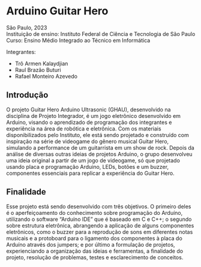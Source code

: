 # Arduino Guitar Hero
São Paulo, 2023 <br>
Instituição de ensino: Instituto Federal de Ciência e Tecnologia de São Paulo <br>
Curso: Ensino Médio Integrado ao Técnico em Informática

Integrantes: 
- Trô Armen Kalaydjian
- Raul Brazão Buturi
- Rafael Monteiro Azevedo

## Introdução 
O projeto Guitar Hero Arduino Ultrasonic (GHAU), desenvolvido na disciplina de  Projeto Integrador, é um jogo eletrônico desenvolvido em Arduino, visando o  aprendizado de programação dos integrantes e experiência na área de robótica e  eletrônica. Com os materiais disponibilizados pelo Instituto, ele está sendo projetado e construído com inspiração na série de videogame do gênero musical Guitar Hero,  simulando a performance de um guitarrista em um show de rock. 
Depois da análise de diversas outras ideias de projetos Arduino, o grupo  desenvolveu uma ideia original a partir de um jogo de videogame, só que projetado  usando placa e programação Arduino, LEDs, botões e um buzzer, componentes  essenciais para replicar a experiência do Guitar Hero.
 
## Finalidade 
Esse projeto está sendo desenvolvido com três objetivos. O primeiro deles é o  aperfeiçoamento do conhecimento sobre programação do Arduíno, utilizando o software  “Arduíno IDE” que é baseado em C e C++; o segundo sobre estrutura eletrônica, abrangendo a  aplicação de alguns componentes eletrônicos, como o buzzer para a reprodução de sons em  diferentes notas musicais e a protoboard para o ligamento dos componentes à placa do Arduíno  através dos jumpers; e por último a formulação de projetos, experienciando a organização das  ideias e ferramentas, a finalidade do projeto, resolução de problemas, testes e esclarecimento de  conceitos. 
